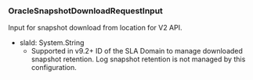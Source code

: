 ### OracleSnapshotDownloadRequestInput
Input for snapshot download from location for V2 API.

- slaId: System.String
  - Supported in v9.2+
      ID of the SLA Domain to manage downloaded snapshot retention. Log snapshot retention is not managed by this configuration.
